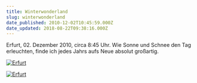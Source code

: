 ```yaml
---
title: Winterwonderland
slug: winterwonderland
date_published: 2010-12-02T10:45:59.000Z
date_updated: 2018-08-22T09:38:16.000Z
---
```


Erfurt, 02. Dezember 2010, circa 8:45 Uhr. Wie Sonne und Schnee den Tag erleuchten, finde ich jedes Jahrs aufs Neue absolut großartig.

[![Erfurt](//picdump.thafaker.de/2010/12/Foto-1-1024x764.jpg)](http://picdump.thafaker.de/2010/12/Foto-1.jpg)

[![Erfurt](//picdump.thafaker.de/2010/12/Foto-2-1024x764.jpg)](http://picdump.thafaker.de/2010/12/Foto-2.jpg)
